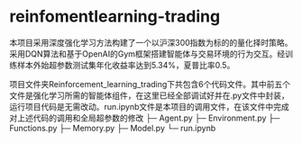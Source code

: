 # reinfomentlearning-trading
本项目采用深度强化学习方法构建了一个以沪深300指数为标的的量化择时策略。采用DQN算法和基于OpenAI的Gym框架搭建智能体与交易环境的行为交互。经训练样本外始超参数测试集年化收益率达到5.34%，夏普比率0.5。

项目文件夹Reinforcement_learning_trading下共包含6个代码文件。其中前五个文件是强化学习所需的智能体组件，在这里已经全部调试好并在.py文件中封装，运行项目代码是无需改动。run.ipynb文件是本项目的调用文件，在该文件中完成对上述代码的调用和全局超参数的修改
├─ Agent.py
├─ Environment.py
├─ Functions.py
├─ Memory.py
├─ Model.py
└─ run.ipynb
